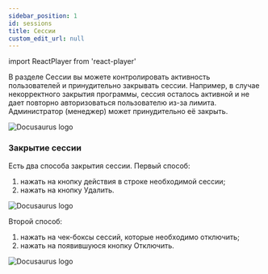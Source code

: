 ```yaml
---
sidebar_position: 1
id: sessions
title: Сессии
custom_edit_url: null
---
```

import ReactPlayer from 'react-player'

В разделе Сессии вы можете контролировать активность пользователей и принудительно закрывать сессии. 
Например, в случае некорректного закрытия программы, сессия осталось активной и не дает повторно авторизоваться пользователю из-за лимита. Администратор (менеджер) может принудительно её закрыть.

![Docusaurus logo](/img/2-cloud/7-sessions/eng/sessions-1.png)

### Закрытие сессии

Есть два способа закрытия сессии.
Первый способ:
1. нажать на кнопку действия в строке необходимой сессии;
2. нажать на кнопку Удалить.

![Docusaurus logo](/img/2-cloud/7-sessions/eng/sessions-2.png)

Второй способ:
1. нажать на чек-боксы сессий, которые необходимо отключить;
2. нажать на появившуюся кнопку Отключить.

![Docusaurus logo](/img/2-cloud/7-sessions/eng/sessions-3.png)